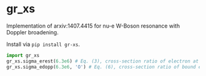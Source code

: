 # gr_xs
Implementation of arxiv:1407.4415 for nu-e W-Boson resonance with Doppler broadening.

Install via `pip install gr-xs`.

```Python
import gr_xs
gr_xs.sigma_erest(6.3e6) # Eq. (3), cross-section ratio of electron at rest
gr_xs.sigma_edopp(6.3e6, 'O') # Eq. (6), cross-section ratio of bound electron in O
```
